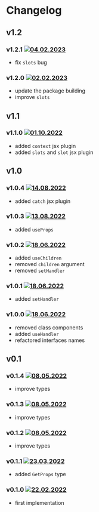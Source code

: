 # Changelog

## v1.2

### v1.2.1 [![04.02.2023](https://img.shields.io/date/1675515185)](https://github.com/d8corp/watch-state/tree/v1.2.1)

- fix `slots` bug

### v1.2.0 [![02.02.2023](https://img.shields.io/date/1675352342)](https://github.com/d8corp/watch-state/tree/v1.2.0)

- update the package building
- improve `slots`

## v1.1

### v1.1.0 [![01.10.2022](https://img.shields.io/date/1664624299)](https://github.com/d8corp/watch-state/tree/v1.1.0)
- added `context` jsx plugin
- added `slots` and `slot` jsx plugin

## v1.0

### v1.0.4 [![14.08.2022](https://img.shields.io/date/1660485587)](https://github.com/d8corp/watch-state/tree/v1.0.4)
- added `catch` jsx plugin

### v1.0.3 [![13.08.2022](https://img.shields.io/date/1660396986)](https://github.com/d8corp/watch-state/tree/v1.0.3)
- added `useProps`

### v1.0.2 [![18.06.2022](https://img.shields.io/date/1655557541)](https://github.com/d8corp/watch-state/tree/v1.0.2)
- added `useChildren`
- removed `children` argument
- removed `setHandler`

### v1.0.1 [![18.06.2022](https://img.shields.io/date/1655548776)](https://github.com/d8corp/watch-state/tree/v1.0.1)
- added `setHandler`

### v1.0.0 [![18.06.2022](https://img.shields.io/date/1655545533)](https://github.com/d8corp/watch-state/tree/v1.0.0)
- removed class components
- added `useHandler`
- refactored interfaces names

## v0.1

### v0.1.4 [![08.05.2022](https://img.shields.io/date/1652008266)](https://github.com/d8corp/watch-state/tree/v0.1.4)
- improve types

### v0.1.3 [![08.05.2022](https://img.shields.io/date/1652007502)](https://github.com/d8corp/watch-state/tree/v0.1.3)
- improve types

### v0.1.2 [![08.05.2022](https://img.shields.io/date/1652006767)](https://github.com/d8corp/watch-state/tree/v0.1.2)
- improve types

### v0.1.1 [![23.03.2022](https://img.shields.io/date/1648056660)](https://github.com/d8corp/watch-state/tree/v0.1.1)
- added `GetProps` type

### v0.1.0 [![22.02.2022](https://img.shields.io/date/1645520585)](https://github.com/d8corp/watch-state/tree/v0.1.0)
- first implementation
